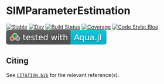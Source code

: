 # SIMParameterEstimation

[![Stable](https://img.shields.io/badge/docs-stable-blue.svg)](https://kunzaatko.github.io/SIMParameterEstimation.jl/stable/)
[![Dev](https://img.shields.io/badge/docs-dev-blue.svg)](https://kunzaatko.github.io/SIMParameterEstimation.jl/dev/)
[![Build Status](https://github.com/kunzaatko/SIMParameterEstimation.jl/actions/workflows/CI.yml/badge.svg?branch=trunk)](https://github.com/kunzaatko/SIMParameterEstimation.jl/actions/workflows/CI.yml?query=branch%3Atrunk)
[![Coverage](https://coveralls.io/repos/github/kunzaatko/SIMParameterEstimation.jl/badge.svg?branch=trunk)](https://coveralls.io/github/kunzaatko/SIMParameterEstimation.jl?branch=trunk)
[![Code Style: Blue](https://img.shields.io/badge/code%20style-blue-4495d1.svg)](https://github.com/invenia/BlueStyle)
[![Aqua](https://raw.githubusercontent.com/JuliaTesting/Aqua.jl/master/badge.svg)](https://github.com/JuliaTesting/Aqua.jl)

## Citing

See [`CITATION.bib`](CITATION.bib) for the relevant reference(s).
